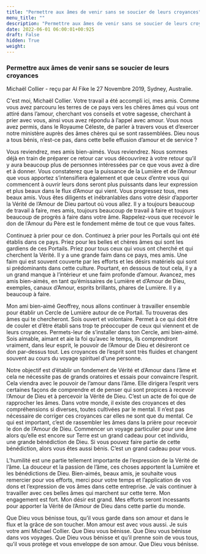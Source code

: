 ```yaml
---
title: "Permettre aux âmes de venir sans se soucier de leurs croyances"
menu_title: ""
description: "Permettre aux âmes de venir sans se soucier de leurs croyances"
date: 2022-06-01 06:00:01+00:925
draft: False
hidden: True
weight:
---
```

### Permettre aux âmes de venir sans se soucier de leurs croyances

Michaël Collier - reçu par Al Fike le 27 Novembre 2019, Sydney, Australie.

C'est moi, Michaël Collier. Votre travail a été accompli ici, mes amis. Comme vous avez parcouru les terres de ce pays vers les chères âmes qui vous ont attiré dans l’amour, cherchant vos conseils et votre sagesse, cherchant à prier avec vous, ainsi vous avez répondu à l’appel avec amour. Vous nous avez permis, dans le Royaume Céleste, de parler à travers vous et d’exercer notre ministère auprès des âmes chères qui se sont rassemblées. Dieu nous a tous bénis, n’est-ce pas, dans cette belle effusion d’amour et de service ?

Vous reviendrez, mes amis bien-aimés. Vous reviendrez. Nous sommes déjà en train de préparer ce retour car vous découvrirez à votre retour qu’il y aura beaucoup plus de personnes intéressées par ce que vous avez à dire et à donner. Vous constaterez que la puissance de la Lumière et de l’Amour que vous apportez s’intensifiera également et que ceux d’entre vous qui commencent à ouvrir leurs dons seront plus puissants dans leur expression et plus beaux dans le flux d’Amour qui vient. Vous progressez tous, mes beaux amis. Vous êtes diligents et inébranlables dans votre désir d’apporter la Vérité de l’Amour de Dieu partout où vous allez. Il y a toujours beaucoup de travail à faire, mes amis, toujours beaucoup de travail à faire et toujours beaucoup de progrès à faire dans votre âme. Rappelez-vous que recevoir le don de l’Amour du Père est le fondement même de tout ce que vous faites.

Continuez à prier pour ce don. Continuez à prier pour les Portails qui ont été établis dans ce pays. Priez pour les belles et chères âmes qui sont les gardiens de ces Portails. Priez pour tous ceux qui vous ont cherché et qui cherchent la Vérité. Il y a une grande faim dans ce pays, mes amis. Une faim qui est souvent couverte par les efforts et les désirs matériels qui sont si prédominants dans cette culture. Pourtant, en dessous de tout cela, il y a un grand manque à l’intérieur et une faim profonde d’amour. Avancez, mes amis bien-aimés, en tant qu’émissaires de Lumière et d’Amour de Dieu, exemples, canaux d’Amour, esprits brillants, phares de Lumière. Il y a beaucoup à faire.

Mon ami bien-aimé Geoffrey, nous allons continuer à travailler ensemble pour établir un Cercle de Lumière autour de ce Portail. Tu trouveras des âmes qui te chercheront. Sois ouvert et volontaire. Permet à ce qui doit être de couler et d’être établi sans trop te préoccuper de ceux qui viennent et de leurs croyances. Permets-leur de s’installer dans ton Cercle, ami bien-aimé. Sois aimable, aimant et aie la foi qu’avec le temps, ils comprendront vraiment, dans leur esprit, le pouvoir de l’Amour de Dieu et désireront ce don par-dessus tout. Les croyances de l’esprit sont très fluides et changent souvent au cours du voyage spirituel d’une personne.

Notre objectif est d’établir un fondement de Vérité et d’Amour dans l’âme et cela ne nécessite pas de grands oratoires et essais pour convaincre l’esprit. Cela viendra avec le pouvoir de l’amour dans l’âme. Elle dirigera l’esprit vers certaines façons de comprendre et de penser qui sont propices à recevoir l’Amour de Dieu et à percevoir la Vérité de Dieu. C’est un acte de foi que de rapprocher les âmes. Dans votre monde, il existe des croyances et des compréhensions si diverses, toutes cultivées par le mental. Il n’est pas nécessaire de corriger ces croyances car elles ne sont que du mental. Ce qui est important, c’est de rassembler les âmes dans la prière pour recevoir le don de l’Amour de Dieu. Commencer un voyage particulier pour une âme alors qu’elle est encore sur Terre est un grand cadeau pour cet individu, une grande bénédiction de Dieu. Si vous pouvez faire partie de cette bénédiction, alors vous êtes aussi bénis. C’est un grand cadeau pour vous.

L’humilité est une partie tellement importante de l’expression de la Vérité de l’âme. La douceur et la passion de l’âme, ces choses apportent la Lumière et les bénédictions de Dieu. Bien-aimés, beaux amis, je souhaite vous remercier pour vos efforts, merci pour votre temps et l’application de vos dons et l’expression de vos âmes dans cette entreprise. Je vais continuer à travailler avec ces belles âmes qui marchent sur cette terre. Mon engagement est fort. Mon désir est grand. Mes efforts seront incessants pour apporter la Vérité de l’Amour de Dieu dans cette partie du monde.

Que Dieu vous bénisse tous, qu’il vous garde dans son amour et dans le flux et la grâce de son toucher. Mon amour est avec vous aussi. Je suis votre ami Michael Collier. Que Dieu vous bénisse. Que Dieu vous bénisse dans vos voyages. Que Dieu vous bénisse et qu’il prenne soin de vous tous, qu’il vous protège et vous enveloppe de son amour. Que Dieu vous bénisse.
